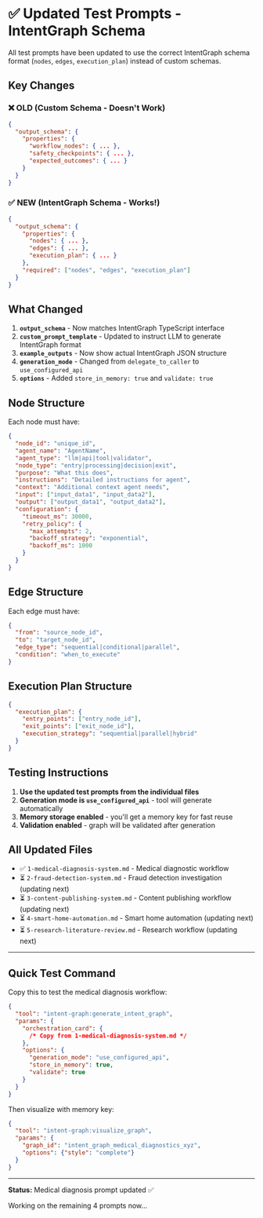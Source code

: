 # ✅ Updated Test Prompts - IntentGraph Schema

All test prompts have been updated to use the correct IntentGraph schema format (`nodes`, `edges`, `execution_plan`) instead of custom schemas.

## Key Changes

### ❌ OLD (Custom Schema - Doesn't Work)
```json
{
  "output_schema": {
    "properties": {
      "workflow_nodes": { ... },
      "safety_checkpoints": { ... },
      "expected_outcomes": { ... }
    }
  }
}
```

### ✅ NEW (IntentGraph Schema - Works!)
```json
{
  "output_schema": {
    "properties": {
      "nodes": { ... },
      "edges": { ... },
      "execution_plan": { ... }
    },
    "required": ["nodes", "edges", "execution_plan"]
  }
}
```

## What Changed

1. **`output_schema`** - Now matches IntentGraph TypeScript interface
2. **`custom_prompt_template`** - Updated to instruct LLM to generate IntentGraph format
3. **`example_outputs`** - Now show actual IntentGraph JSON structure
4. **`generation_mode`** - Changed from `delegate_to_caller` to `use_configured_api`
5. **`options`** - Added `store_in_memory: true` and `validate: true`

## Node Structure

Each node must have:
```json
{
  "node_id": "unique_id",
  "agent_name": "AgentName",
  "agent_type": "llm|api|tool|validator",
  "node_type": "entry|processing|decision|exit",
  "purpose": "What this does",
  "instructions": "Detailed instructions for agent",
  "context": "Additional context agent needs",
  "input": ["input_data1", "input_data2"],
  "output": ["output_data1", "output_data2"],
  "configuration": {
    "timeout_ms": 30000,
    "retry_policy": {
      "max_attempts": 2,
      "backoff_strategy": "exponential",
      "backoff_ms": 1000
    }
  }
}
```

## Edge Structure

Each edge must have:
```json
{
  "from": "source_node_id",
  "to": "target_node_id",
  "edge_type": "sequential|conditional|parallel",
  "condition": "when_to_execute"
}
```

## Execution Plan Structure

```json
{
  "execution_plan": {
    "entry_points": ["entry_node_id"],
    "exit_points": ["exit_node_id"],
    "execution_strategy": "sequential|parallel|hybrid"
  }
}
```

## Testing Instructions

1. **Use the updated test prompts from the individual files**
2. **Generation mode is `use_configured_api`** - tool will generate automatically
3. **Memory storage enabled** - you'll get a memory key for fast reuse
4. **Validation enabled** - graph will be validated after generation

## All Updated Files

- ✅ `1-medical-diagnosis-system.md` - Medical diagnostic workflow
- ⏳ `2-fraud-detection-system.md` - Fraud detection investigation (updating next)
- ⏳ `3-content-publishing-system.md` - Content publishing workflow (updating next)
- ⏳ `4-smart-home-automation.md` - Smart home automation (updating next)
- ⏳ `5-research-literature-review.md` - Research workflow (updating next)

---

## Quick Test Command

Copy this to test the medical diagnosis workflow:

```json
{
  "tool": "intent-graph:generate_intent_graph",
  "params": {
    "orchestration_card": {
      /* Copy from 1-medical-diagnosis-system.md */
    },
    "options": {
      "generation_mode": "use_configured_api",
      "store_in_memory": true,
      "validate": true
    }
  }
}
```

Then visualize with memory key:

```json
{
  "tool": "intent-graph:visualize_graph",
  "params": {
    "graph_id": "intent_graph_medical_diagnostics_xyz",
    "options": {"style": "complete"}
  }
}
```

---

**Status:** Medical diagnosis prompt updated ✅ 

Working on the remaining 4 prompts now...

